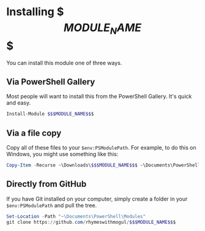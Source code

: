 # Installing $$$MODULE_NAME$$$
You can install this module one of three ways.

## Via PowerShell Gallery
Most people will want to install this from the PowerShell Gallery.  It's quick and easy.

```powershell
Install-Module $$$MODULE_NAME$$$
```


## Via a file copy
Copy all of these files to your `$env:PSModulePath`.  For example, to do this on Windows, you might use something like this:

```powershell
Copy-Item -Recurse ~\Downloads\$$$MODULE_NAME$$$ ~\Documents\PowerShell\Modules
```


## Directly from GitHub
If you have Git installed on your computer, simply create a folder in your `$env:PSModulePath` and pull the tree.

```powershell
Set-Location -Path "~\Documents\PowerShell\Modules"
git clone https://github.com/rhymeswithmogul/$$$MODULE_NAME$$$

```